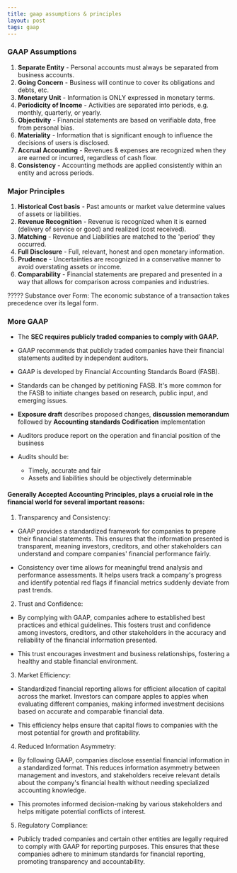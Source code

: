 ```yaml
---
title: gaap assumptions & principles  
layout: post  
tags: gaap  
---
```


### GAAP Assumptions   

1. **Separate Entity** - Personal accounts must always be separated from business accounts.   
2. **Going Concern** - Business will continue to cover its obligations and debts, etc.  
3. **Monetary Unit** - Information is ONLY expressed in monetary terms.  
4. **Periodicity of Income** - Activities are separated into periods, e.g. monthly, quarterly, or yearly.  
5. **Objectivity** - Financial statements are based on verifiable data, free from personal bias.    
6. **Materiality** - Information that is significant enough to influence the decisions of users is disclosed.    
7. **Accrual Accounting** - Revenues & expenses are recognized when they are earned or incurred, regardless of cash flow.   
8. **Consistency** - Accounting methods are applied consistently within an entity and across periods.   
    

### Major Principles  

1. **Historical Cost basis** - Past amounts or market value determine values of assets or liabilities.   
2. **Revenue Recognition** - Revenue is recognized when it is earned (delivery of service or good) and realized (cost received).   
3. **Matching** - Revenue and Liabilities are matched to the 'period' they occurred.   
4. **Full Disclosure** - Full, relevant, honest and open monetary information.  
5. **Prudence** - Uncertainties are recognized in a conservative manner to avoid overstating assets or income.    
6. **Comparability** - Financial statements are prepared and presented in a way that allows for comparison across companies and industries.

????? Substance over Form: The economic substance of a transaction takes precedence over its legal form.


### More GAAP

- The **SEC requires publicly traded companies to comply with GAAP.** 
- GAAP recommends that publicly traded companies have their financial statements audited by independent auditors.   

- GAAP is developed by Financial Accounting Standards Board (FASB).  
- Standards can be changed by petitioning FASB. It's more common for the FASB to initiate changes based on research, public input, and emerging issues.  
- **Exposure draft** describes proposed changes, **discussion memorandum** followed by **Accounting standards Codification** implementation  

- Auditors produce report on the operation and financial position of the business   
- Audits should be:  
  - Timely, accurate and fair   
  - Assets and liabilities should be objectively determinable  


#### Generally Accepted Accounting Principles, plays a crucial role in the financial world for several important reasons:

1. Transparency and Consistency:

  - GAAP provides a standardized framework for companies to prepare their financial statements. This ensures that the information presented is transparent, meaning investors, creditors, and other stakeholders can understand and compare companies' financial performance fairly.

  - Consistency over time allows for meaningful trend analysis and performance assessments. It helps users track a company's progress and identify potential red flags if financial metrics suddenly deviate from past trends.

2. Trust and Confidence:

  - By complying with GAAP, companies adhere to established best practices and ethical guidelines. This fosters trust and confidence among investors, creditors, and other stakeholders in the accuracy and reliability of the financial information presented.

  - This trust encourages investment and business relationships, fostering a healthy and stable financial environment.

3. Market Efficiency:

  - Standardized financial reporting allows for efficient allocation of capital across the market. Investors can compare apples to apples when evaluating different companies, making informed investment decisions based on accurate and comparable financial data.

  - This efficiency helps ensure that capital flows to companies with the most potential for growth and profitability.

4. Reduced Information Asymmetry:

  - By following GAAP, companies disclose essential financial information in a standardized format. This reduces information asymmetry between management and investors, and stakeholders receive relevant details about the company's financial health without needing specialized accounting knowledge.

  - This promotes informed decision-making by various stakeholders and helps mitigate potential conflicts of interest.

5. Regulatory Compliance:

  - Publicly traded companies and certain other entities are legally required to comply with GAAP for reporting purposes. This ensures that these companies adhere to minimum standards for financial reporting, promoting transparency and accountability.